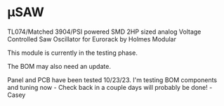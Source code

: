 # μSAW
TL074/Matched 3904/PSI powered SMD 2HP sized analog Voltage Controlled Saw Oscillator for Eurorack by Holmes Modular

This module is currently in the testing phase.

The BOM may also need an update. 

Panel and PCB have been tested 10/23/23. I'm testing BOM components and tuning now - Check back in a couple days will probably be done! 
-Casey
